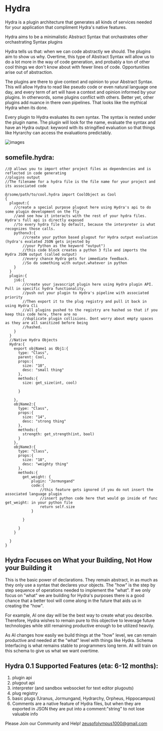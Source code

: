 # Hydra 
Hydra is a plugin architecture that generates all kinds of services needed for your application that compliment Hydra's native features.

Hydra aims to be a minimalistic Abstract Syntax that orchastrates other orchastrating Syntax plugins

Hydra tells us that: when we can code abstractly we should. The plugins aim to show us why. Overtime, this type of Abstract Syntax will allow us to do a lot more in the way of code generation, and probably a ton of other cool things we don't know about with fewer lines of code. Opportunities arise out of abstraction.

The plugins are there to give context and opinion to your Abstract Syntax. This will allow Hydra to read like pseudo code or even natural language one day, and every term of art will have a context and opinion informed by your plugins. In otherwords, some plugins conflict with others. Better yet, other plugins add nuance in there own pipelines. That looks like the mythical Hydra when its done.

Every plugin to Hydra evaluates its own syntax. The syntax is nested under the plugin name. The plugin will look for the name, evaluate the syntax and have an Hydra output: keyword with its stringified evaluation so that things like Hyrarchy can access the evaluations predictably.

![images](https://user-images.githubusercontent.com/107733608/175181009-7d7129b8-465b-46c9-853a-3f3d5d644cd0.jpg)


## somefile.hydra:
    //@ allows you to import other project files as dependencies and is reflected in code generating 
    //plugins output
    //The filename for a hydra file is the file name for your project and its associated code
    
    @/some/path/to/cool.hydra import CoolObject as Cool   
    {
      plugout:{
        //create a special purpose plugout here using Hydra's api to do some plugin development on the fly
        //and see how it interacts with the rest of your hydra files. Hydra's full api is directly exposed
        //to every hydra file by default, because the interpreter is what recognizes those calls.
        pythonv3:{
            //create your python based plugout for Hydra output evaluation (hydra's evalated JSON gets injested by 
            //your Python as the keyword "output")
            //this code block creates a python 3 file and imports the Hydra JSON output (called output) 
            //every chance Hydra gets for immediate feedback.
            //So do something with output.whatever in python
        }
      }
      plugin:{
        js6:{
            //create your javascript plugin here using Hydra plugin API. Pull in specific hydra functionality,
            //push out your plugin to Hydra's pipeline with associated priority
            //Then export it to the plug registry and pull it back in using Hydra Cli
            //all plugins pushed to the registry are hashed so that if you keep this code here, there are no
            //duplicate plugin collisions. Dont worry about empty spaces as they are all sanitized before being
            //hashed.
        }
      }
      //Native Hydra Objects
      Hydra:{
        export objName1 as Obj1:{
          type: "Class",
          parent: Cool,
          props:{
            size: "10",
            desc: "small thing"
          },
          methods:{
            size: get_size(int, cool)

          }

        },
        objName2:{
          type: "Class",
          props:{
            size: "14",
            desc: "strong thing"
          },
          methods:{
            strength: get_strength(int, bool)
          }
        },
        objName3:{
          type: "Class",
          props:{
            size: "18",
            desc: "weighty thing"
          },
          methods:{
            get_weight: {
                plugin: "Jormungand"
                code:{
                    //this feature gets ignored if you do not insert the associated language plugin
                    //insert python code here that would go inside of func get_weight: in your python file
                    return self.size
                }

            }
            
          }
        }

      }
    }
    
## Hydra Focuses on What your Building, Not How your Building it
This is the basic power of declarations. They remain abstract, in as much as they only use a syntax that declares your objects. 
The "how" is the step by step sequence of operations needed to implement the "what". If we only focus on "what" we are building
for Hydra's purposes there is a good chance that a better tool will come along in the future that aids us in creating the "how".

For example, AI one day will be the best way to create what you describe. Therefore, Hydra wishes to remain pure to this objective
to leverage future technologies while still remaining productive enough to be utilized heavily.

As AI changes how easily we build things at the "how" level, we can remain productive and needed at the "what" level with things like Hydra.
Schema Interfacing is what remains stable to programmers long term. AI will train on this schema to give us what we want overtime.

## Hydra 0.1 Supported Features (eta: 6-12 months):
1. plugin api
2. plugout api
3. interpreter (and sandbox websocket for text editor plugouts)
4. plug registry
5. basic plugs (Uranus, Jormungand, Hydrarchy, Orpheus, Hippocampus)
6. Comments are a native feature of Hydra files, but when they are exported in JSON they are put into a comment:"string" to not lose valuable info

Please Join our Community and Help!
zeusofolympus1000@gmail.com
